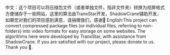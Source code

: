 中文：这个项目可以将压缩包文件（或者单独文件，指非文件夹）转换为视屏格式方便储存于一些网站，这里的算法由TranxStar开发，ShadowCrane辅助开发，如果您对我们的项目感到满意，请捐赠我们，感谢🙇‍
English:This project can convert compressed package files (or individual files, referring to non-folders) into video formats for easy storage on some websites. The algorithms here were developed by TranxStar, with assistance from ShadowCrane.
If you are satisfied with our project, please donate to us. Thank you 🙇‍.
